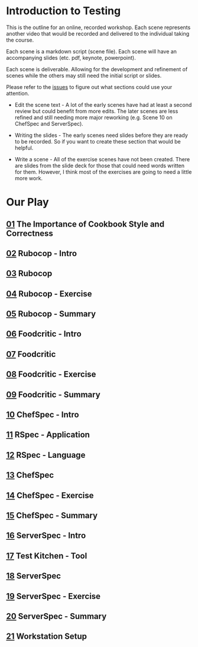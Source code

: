 # Introduction to Testing

This is the outline for an online, recorded workshop. Each scene represents another video that would be recorded and delivered to the individual taking the course.

Each scene is a markdown script (scene file). Each scene will have an accompanying slides (etc. pdf, keynote, powerpoint).

Each scene is deliverable. Allowing for the development and refinement of scenes while the others may still need the initial script or slides.

Please refer to the [issues](https://github.com/learnchef/test_driven_development/issues) to figure out what sections could use your attention. 

* Edit the scene text - A lot of the early scenes have had at least a second review but could benefit from more edits. The later scenes are less refined and still needing more major reworking (e.g. Scene 10 on ChefSpec and ServerSpec).

* Writing the slides - The early scenes need slides before they are ready to be recorded. So if you want to create these section that would be helpful.

* Write a scene - All of the exercise scenes have not been created. There are slides from the slide deck for those that could need words written for them. However, I think most of the exercises are going to need a little more work.

# Our Play

## [01](scene_01.md) The Importance of Cookbook Style and Correctness

## [02](scene_02.md) Rubocop - Intro

## [03](scene_03.md) Rubocop

## [04](scene_04.md) Rubocop - Exercise

## [05](scene_05.md) Rubocop - Summary

## [06](scene_06.md) Foodcritic - Intro

## [07](scene_07.md) Foodcritic

## [08](scene_08.md) Foodcritic - Exercise

## [09](scene_09.md) Foodcritic - Summary

## [10](scene_10.md) ChefSpec - Intro

## [11](scene_11.md) RSpec - Application

## [12](scene_12.md) RSpec - Language

## [13](scene_13.md) ChefSpec

## [14](scene_14.md) ChefSpec - Exercise

## [15](scene_15.md) ChefSpec - Summary

## [16](scene_16.md) ServerSpec - Intro

## [17](scene_17.md) Test Kitchen - Tool

## [18](scene_18.md) ServerSpec

## [19](scene_19.md) ServerSpec - Exercise

## [20](scene_20.md) ServerSpec - Summary

## [21](scene_21.md) Workstation Setup